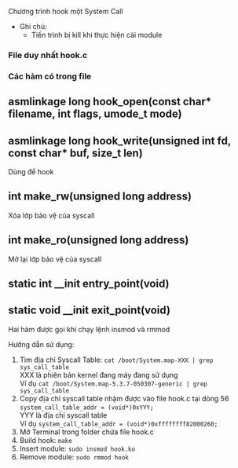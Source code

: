Chương trình hook một System Call
* Ghi chú:
    - Tiến trình bị kill khi thực hiện cài module

### File duy nhất hook.c
### Các hàm có trong file 
## asmlinkage long hook_open(const char* filename, int flags, umode_t mode)
## asmlinkage long hook_write(unsigned int fd, const char* buf, size_t len)
Dùng để hook

## int make_rw(unsigned long address)
Xóa lớp bảo vệ của syscall

## int make_ro(unsigned long address)
Mở lại lớp bảo vệ của syscall

## static int __init entry_point(void)
## static void __init exit_point(void)
Hai hàm được gọi khi chạy lệnh insmod và rmmod

Hướng dẫn sử dụng:
1. Tìm địa chỉ Syscall Table:
``` cat /boot/System.map-XXX | grep sys_call_table ```
<br /> XXX là phiên bản kernel đang máy đang sử dụng
<br /> Ví dụ 
``` cat /boot/System.map-5.3.7-050307-generic | grep sys_call_table ```
2. Copy địa chỉ syscall table nhậm được vào file hook.c tại dòng 56
``` system_call_table_addr = (void*)0xYYY; ``` 
<br /> YYY là địa chỉ syscall table
<br /> Ví dụ
``` system_call_table_addr = (void*)0xffffffff82000260; ```
3. Mở Terminal trong folder chứa file hook.c
4. Build hook:
``` make ```
5. Insert module:
``` sudo insmod hook.ko ```
6. Remove module:
``` sudo rmmod hook ```
